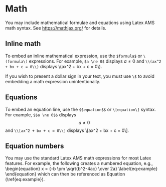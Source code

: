 # Math

You may include mathematical formulae and equations using Latex AMS math syntax. See https://mathjax.org/ for details.

## Inline math

To embed an inline mathematical expression, use the `$formula$` or `\(formula\)` expressions.  For example, `$a \ne 0$` displays $a \ne 0$ and `\\(ax^2 + bx + c = 0\\)` displays \\(ax^2 + bx + c = 0\\).

If you wish to present a dollar sign in your text, you must use `\$` to avoid embedding a math expression unintentionally.

## Equations

To embed an equation line, use the `$$equation$$` or `\[equation\]` syntax. For example, `$$a \ne 0$$` displays $$a \ne 0$$ and `\\[ax^2 + bx + c = 0\\]` displays \\[ax^2 + bx + c = 0\\].

## Equation numbers

You may use the standard Latex AMS math expressions for most Latex features. For example, the following creates a numbered equation, e.g.,
\begin{equation}
    x = {-b \pm \sqrt{b^2-4ac} \over 2a}
    \label{eq:example}
\end{equation}
which can then be referenced as Equation (\ref{eq:example}).
